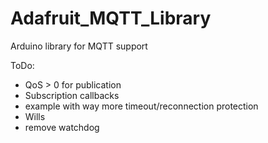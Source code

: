 # Adafruit_MQTT_Library
Arduino library for MQTT support

ToDo:
  * QoS > 0 for publication
  * Subscription callbacks
  * example with way more timeout/reconnection protection
  * Wills
  * remove watchdog